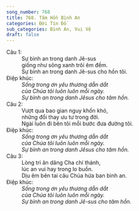 ```yaml
---
song_number: 768
title: 768. Tâm Hồn Bình An
categories: Đời Tín Đồ
sub_categories: Bình An, Vui Vẻ
draft: false
---
```

<dl><dt>Câu 1:</dt><dd data-verse="1">Sự bình an trong danh Jê-sus <br/>giống như sông xanh trôi êm đềm. <br/>Sự bình an trong danh Jê-sus cho hồn tôi. </dd><dt>Điệp khúc:</dt><dd data-chorus="1"><em>Sống trong ơn yêu thương dẫn dắt <br/>của Chúa tôi luôn luôn mỗi ngày. <br/>Sự bình an trong danh Jêsus cho tâm hồn. </em></dd><dt>Câu 2:</dt><dd data-verse="2">Vượt qua bao gian nguy khốn khó, <br/>những đổi thay ưu tư trong đời. <br/>Ngài luôn đi bên tôi mỗi bước đưa đường tôi. </dd><dt>Điệp khúc:</dt><dd data-chorus="1"><em>Sống trong ơn yêu thương dẫn dắt <br/>của Chúa tôi luôn luôn mỗi ngày. <br/>Sự bình an trong danh Jêsus cho tâm hồn. </em></dd><dt>Câu 3:</dt><dd data-verse="3">Lòng tri ân dâng Cha chí thánh, <br/>lúc an vui hay trong lo buồn. <br/>Dịu êm bên tai câu Chúa hứa ban bình an. </dd><dt>Điệp khúc:</dt><dd data-chorus="1"><em>Sống trong ơn yêu thương dẫn dắt <br/>của Chúa tôi luôn luôn mỗi ngày. <br/>Sự bình an trong danh Jê-sus cho tâm hồn. </em></dd></dl>